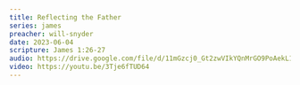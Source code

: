 ```yaml
---
title: Reflecting the Father
series: james
preacher: will-snyder
date: 2023-06-04
scripture: James 1:26-27
audio: https://drive.google.com/file/d/11mGzcj0_Gt2zwVIkYQnMrGO9PoAekL1G/view
video: https://youtu.be/3Tje6fTUD64
---
```

